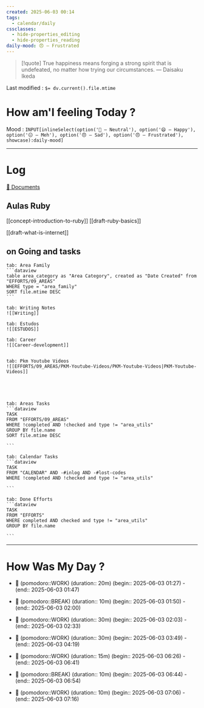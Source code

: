 ```yaml
---
created: 2025-06-03 00:14
tags:
  - calendar/daily
cssclasses:
  - hide-properties_editing
  - hide-properties_reading
daily-mood: 😠 – Frustrated
---
```


> [!quote] True happiness means forging a strong spirit that is undefeated, no matter how trying our circumstances.
> — Daisaku Ikeda

Last modified : `$= dv.current().file.mtime`

# How am'I feeling Today ?

Mood : `INPUT[inlineSelect(option('🙂 – Neutral'), option('😄 – Happy'), option('😐 – Meh'), option('😞 – Sad'), option('😠 – Frustrated'), showcase):daily-mood]`

---

# Log

[📁 Documents](file:///C:/Users/desktop/Documents) 

## Aulas Ruby


[[concept-introduction-to-ruby]]
[[draft-ruby-basics]]


[[draft-what-is-internet]]
	

## on Going and tasks

````tabs
tab: Area Family
```dataview
table area_category as "Area Category", created as "Date Created" from "EFFORTS/09_AREAS"
WHERE type = "area_family"
SORT file.mtime DESC
```

tab: Writing Notes
![[Writing]]

tab: Estudos 
![[ESTUDOS]]

tab: Career 
![[Career-development]]


tab: Pkm Youtube Videos
![[EFFORTS/09_AREAS/PKM-Youtube-Videos/PKM-Youtube-Videos|PKM-Youtube-Videos]]





````

````tabs
tab: Areas Tasks
```dataview
TASK
FROM "EFFORTS/09_AREAS" 
WHERE !completed AND !checked and type != "area_utils" 
GROUP BY file.name 
SORT file.mtime DESC

```

tab: Calendar Tasks
```dataview
TASK
FROM "CALENDAR" AND -#inlog AND -#lost-codes 
WHERE !completed AND !checked and type != "area_utils"

```

tab: Done Efforts
```dataview
TASK
FROM "EFFORTS" 
WHERE completed AND checked and type != "area_utils"
GROUP BY file.name

```
````






---

# How Was My Day ?



- 🍅 (pomodoro::WORK) (duration:: 20m) (begin:: 2025-06-03 01:27) - (end:: 2025-06-03 01:47)
- 🥤 (pomodoro::BREAK) (duration:: 10m) (begin:: 2025-06-03 01:50) - (end:: 2025-06-03 02:00)
- 🍅 (pomodoro::WORK) (duration:: 30m) (begin:: 2025-06-03 02:03) - (end:: 2025-06-03 02:33)
- 🍅 (pomodoro::WORK) (duration:: 30m) (begin:: 2025-06-03 03:49) - (end:: 2025-06-03 04:19)
- 🍅 (pomodoro::WORK) (duration:: 15m) (begin:: 2025-06-03 06:26) - (end:: 2025-06-03 06:41)


- 🥤 (pomodoro::BREAK) (duration:: 10m) (begin:: 2025-06-03 06:44) - (end:: 2025-06-03 06:54)
- 🍅 (pomodoro::WORK) (duration:: 10m) (begin:: 2025-06-03 07:06) - (end:: 2025-06-03 07:16)